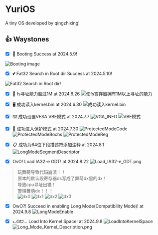 # YuriOS

A tiny OS developed by qingzhixing!

## 👍 Waystones

- [x] 🍎 Booting Success at 2024.5.9!

![Booting image](assets/images/boot_success.png)

- [x] 💕 Fat32 Search in Root dir Success at 2024.5.10!

![Fat32 Search in Root dir!](assets/images/Fat32_Search_in_Root_dir!.png)

- [x] 🦄 fs寻址能力超过1M at 2024.6.26
![使fs寄存器拥有1M以上寻址的能力](assets/images/使fs寄存器拥有1M以上寻址的能力.png)

- [x] 🖥️ 成功读入kernel.bin at 2024.6.30
![成功读入kernel.bin](assets/images/read_kernel_bin.png)

- [x] ⌨️ 成功设置VESA VBE模式 at 2024.7.7
![VGA_INFO](assets/images/VGA_INFO.png)
![VBE模式](assets/images/VESA_VBE.png)

- [x] 🐳 成功进入保护模式 at 2024.7.30
![ProtectedModeCode](assets/images/ProtectedModeCode.png)
![ProtectedModeBochs](assets/images/ProtectedModeBochs.png)
![ProtectedModeReg](assets/images/ProtectedModeReg.png)

- [x] 📋 成功为64位下段描述符添加注释 at 2024.8.1
![LongModeSegmentDescriptor](assets/images/LongModeSegmentDescriptor.png)

- [x] OvO! Load IA32-e GDT! at 2024.8.22
![Load_IA32-e_GDT.png](assets/images/Load_IA32-e_GDT.png)
> 玩舞萌导致代码崩溃！！  
  原本的默认段寄存器ds写成了舞萌dx里的dx！  
  导致cpu寻址出错！  
  警惕舞萌dx！！！  
> ![dx0](assets/images/dx0.png)
> ![dx1](assets/images/dx1.png)
> ![dx2](assets/images/dx2.png)
> ![dx3](assets/images/dx3.png)

- [x] OwO?! Succeed in enabling Long Mode(Compatibility Mode)! at 2024.9.8
![LongModeEnable](assets/images/Enable_Long_Mode.png)

- [x] ᓚᘏᗢ... Load Into Kernel Space! at 2024.9.8
![LoadIntoKernelSpace](assets/images/Load_Into_Kernel.png)
![Long_Mode_Kernel_Description.png](assets/images/Long_Mode_Kernel_Description.png)